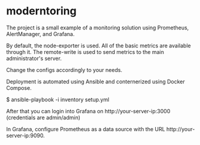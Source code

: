# moderntoring

The project is a small example of a monitoring solution using Prometheus, AlertManager, and Grafana. 

By default, the node-exporter is used. All of the basic metrics are available through it. The remote-write is used to send metrics to the main administrator's server.

Change the configs accordingly to your needs.

Deployment is automated using Ansible and conternerized using Docker Compose.

$ ansible-playbook -i inventory setup.yml

After that you can login into Grafana on http://your-server-ip:3000 (credentials are admin/admin)

In Grafana, configure Prometheus as a data source with the URL http://your-server-ip:9090.

